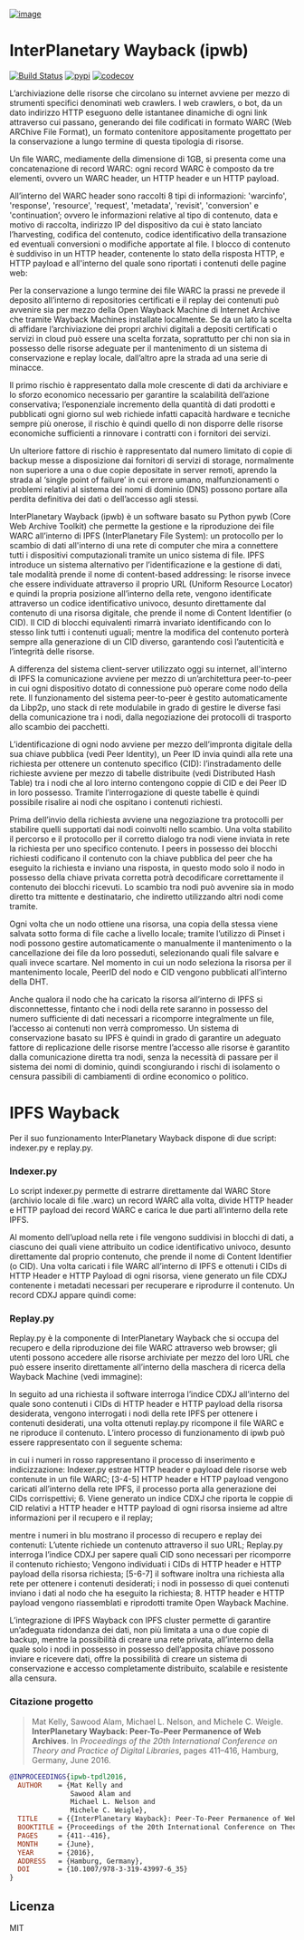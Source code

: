 [![image](https://github.com/oduwsdl/ipwb/raw/master/docs/logo_stroked_400px.png)](https://pypi.python.org/pypi/ipwb)

# InterPlanetary Wayback (ipwb)

[![Build Status](https://travis-ci.org/oduwsdl/ipwb.svg?branch=master)](https://travis-ci.org/oduwsdl/ipwb) [![pypi](https://img.shields.io/pypi/v/ipwb.svg)](https://pypi.org/project/ipwb) [![codecov](https://codecov.io/gh/oduwsdl/ipwb/branch/master/graph/badge.svg)](https://codecov.io/gh/oduwsdl/ipwb)

L’archiviazione delle risorse che circolano su internet avviene per mezzo di strumenti specifici denominati web crawlers. 
I web crawlers, o bot, da un dato indirizzo HTTP eseguono delle istantanee dinamiche di ogni link attraverso cui passano, generando dei file codificati in formato WARC (Web ARChive File Format), un formato contenitore appositamente progettato per la conservazione a lungo termine di questa tipologia di risorse.

Un file WARC, mediamente della dimensione di 1GB, si presenta come una concatenazione di record WARC: ogni record WARC è composto da tre elementi, ovvero un WARC header, un HTTP header e un HTTP payload.

All’interno del WARC header sono raccolti 8 tipi di informazioni:  'warcinfo', 'response', 'resource', 'request', 'metadata', 'revisit', 'conversion' e 'continuation’; ovvero le informazioni relative al tipo di contenuto, data e motivo di raccolta, indirizzo IP del dispositivo da cui è stato lanciato l’harvesting, codifica del contenuto, codice identificativo della transazione ed eventuali conversioni o modifiche apportate al file. 
I blocco di contenuto è suddiviso in un HTTP header, contenente lo stato della risposta HTTP, e HTTP payload  e all'interno del quale sono riportati i contenuti delle pagine web:
 
Per la conservazione a lungo termine dei file WARC la prassi ne prevede il deposito all’interno di repositories certificati e il replay dei contenuti può avvenire sia per mezzo della Open Wayback Machine di Internet Archive che tramite Wayback Machines installate localmente. 
Se da un lato la scelta di affidare l’archiviazione dei propri archivi digitali a depositi certificati o servizi in cloud può essere una scelta forzata, soprattutto per chi non sia in possesso delle risorse adeguate per il mantenimento di un sistema di conservazione e replay locale, dall’altro apre la strada ad una serie di minacce. 

Il primo rischio è rappresentato dalla mole crescente di dati da archiviare e lo sforzo economico necessario per garantire la scalabilità dell’azione conservativa; l’esponenziale incremento della quantità di dati prodotti e pubblicati ogni giorno sul web richiede infatti capacità hardware e tecniche sempre più onerose, il rischio è quindi quello di non disporre delle risorse economiche sufficienti a rinnovare i contratti con i fornitori dei servizi. 

Un ulteriore fattore di rischio è rappresentato dal numero limitato di copie di backup messe a disposizione dai fornitori di servizi di storage, normalmente non superiore a una o due copie depositate in server remoti, aprendo la strada al ‘single point of failure’ in cui errore umano, malfunzionamenti o problemi relativi al sistema dei nomi di dominio (DNS) possono portare alla perdita definitiva dei dati o dell’accesso agli stessi.

InterPlanetary Wayback (ipwb) è un software basato su Python pywb (Core Web Archive Toolkit) che permette la gestione e la riproduzione dei file WARC all’interno di IPFS (InterPlanetary File System): un protocollo per lo scambio di dati all'interno di una rete di computer che mira a connettere tutti i dispositivi computazionali tramite un unico sistema di file. IPFS introduce un sistema alternativo per l’identificazione e la gestione di dati, tale modalità prende il nome di content-based addressing: le risorse invece che essere individuate attraverso il proprio URL (Uniform Resource Locator) e quindi la propria posizione all’interno della rete, vengono identificate attraverso un codice identificativo univoco, desunto direttamente dal contenuto di una risorsa digitale, che prende il nome di Content Identifier (o CID). Il CID di blocchi equivalenti rimarrà invariato identificando con lo stesso link tutti i contenuti uguali; mentre la modifica del contenuto porterà sempre alla generazione di un CID diverso, garantendo così l’autenticità e l’integrità delle risorse.

A differenza del sistema client-server utilizzato oggi su internet, all'interno di IPFS la comunicazione avviene per mezzo di un’architettura peer-to-peer in cui ogni dispositivo dotato di connessione può operare come nodo della rete. ll funzionamento del sistema peer-to-peer è gestito automaticamente da Libp2p, uno stack di rete modulabile in grado di gestire le diverse fasi della comunicazione tra i nodi, dalla negoziazione dei protocolli di trasporto allo scambio dei pacchetti.

L’identificazione di ogni nodo avviene per mezzo dell’impronta digitale della sua chiave pubblica (vedi Peer Identity), un Peer ID invia quindi alla rete una richiesta per ottenere un contenuto specifico (CID): l’instradamento delle richieste avviene per mezzo di tabelle distribuite (vedi Distributed Hash Table) tra i nodi che al loro interno contengono coppie di CID e dei Peer ID in loro possesso. Tramite l’interrogazione di queste tabelle è quindi possibile risalire ai nodi che ospitano i contenuti richiesti. 

Prima dell’invio della richiesta avviene una negoziazione tra protocolli per stabilire quelli supportati dai nodi coinvolti nello scambio. Una volta stabilito il percorso e il protocollo per il corretto dialogo tra nodi viene inviata in rete la richiesta per uno specifico contenuto. I peers in possesso dei blocchi richiesti codificano il contenuto con la chiave pubblica del peer che ha eseguito la richiesta e inviano una risposta, in questo modo solo il nodo in possesso della chiave privata corretta potrà decodificare correttamente il contenuto dei blocchi ricevuti. Lo scambio tra nodi può avvenire sia in modo diretto tra mittente e destinatario, che indiretto utilizzando altri nodi come tramite. 

Ogni volta che un nodo ottiene una risorsa, una copia della stessa viene salvata sotto forma di file cache a livello locale; tramite l’utilizzo di Pinset i nodi possono gestire automaticamente o manualmente il mantenimento o la cancellazione dei file da loro posseduti, selezionando quali file salvare e quali invece scartare. Nel momento in cui un nodo seleziona la risorsa per il mantenimento locale, PeerID del nodo e CID vengono pubblicati all’interno della DHT.

Anche qualora il nodo che ha caricato la risorsa all’interno di IPFS si disconnettesse, fintanto che i nodi della rete saranno in possesso del numero sufficiente di dati necessari a ricomporre integralmente un file, l’accesso ai contenuti non verrà compromesso.
Un sistema di conservazione basato su IPFS è quindi in grado di garantire un adeguato fattore di replicazione delle risorse mentre l’accesso alle risorse è garantito dalla comunicazione diretta tra nodi, senza la necessità di passare per il sistema dei nomi di dominio, quindi scongiurando i rischi di isolamento o censura passibili di cambiamenti di ordine economico o politico.

# IPFS Wayback
Per il suo funzionamento InterPlanetary Wayback dispone di due script: indexer.py e replay.py.

### Indexer.py

Lo script indexer.py permette di estrarre direttamente dal WARC Store (archivio locale di file .warc) un record WARC alla volta, divide HTTP header e HTTP payload dei record WARC e carica le due parti all’interno della rete IPFS.
 
Al momento dell’upload nella rete i file vengono suddivisi in blocchi di dati, a ciascuno dei quali viene attribuito un codice identificativo univoco, desunto direttamente dal proprio contenuto, che prende il nome di Content Identifier (o CID).
Una volta caricati i file WARC all’interno di IPFS e ottenuti i CIDs di HTTP Header e HTTP Payload di ogni risorsa, viene generato un file CDXJ contenente i metadati necessari per recuperare e riprodurre il contenuto. 
Un record CDXJ appare quindi come:

### Replay.py

Replay.py è la componente di InterPlanetary Wayback che si occupa del recupero e della riproduzione dei file WARC attraverso web browser; gli utenti possono accedere alle risorse archiviate per mezzo del loro URL che può essere inserito direttamente all’interno della maschera di ricerca della Wayback Machine (vedi immagine): 
 
 
 
In seguito ad una richiesta il software interroga l’indice CDXJ all’interno del quale sono contenuti i CIDs di HTTP header e HTTP payload della risorsa desiderata, vengono interrogati i nodi della rete IPFS per ottenere i contenuti desiderati, una volta ottenuti  replay.py ricompone il file WARC e ne riproduce il contenuto.
L’intero processo di funzionamento di ipwb può essere rappresentato con il seguente schema:

in cui i numeri in rosso rappresentano il processo di inserimento e indicizzazione:
Indexer.py estrae HTTP header e payload dele risorse web contenute in un file WARC;
[3-4-5] HTTP header e HTTP payload vengono caricati all’interno della rete IPFS, il processo porta alla generazione dei CIDs corrispettivi;
      6.   Viene generato un indice CDXJ che riporta le coppie di CID relativi a HTTP header e 
            HTTP payload di ogni risorsa insieme ad altre informazioni per il recupero e il replay; 

mentre i numeri in blu mostrano il processo di recupero e replay dei contenuti:
L’utente richiede un contenuto attraverso il suo URL;
Replay.py interroga l’indice CDXJ per sapere quali CID sono necessari per ricomporre il contenuto richiesto;
Vengono individuati i CIDs di HTTP header e HTTP payload della risorsa richiesta;
[5-6-7] il software inoltra una richiesta alla rete per ottenere i contenuti desiderati; i nodi in possesso di quei contenuti inviano i dati al nodo che ha eseguito la richiesta;
      8.  HTTP header e HTTP payload vengono riassemblati e riprodotti tramite Open 
           Wayback Machine.

L’integrazione di IPFS Wayback con IPFS cluster permette di garantire un’adeguata ridondanza dei dati, non più limitata a una o due copie di backup, mentre la possibilità di creare una rete privata, all’interno della quale solo i nodi in possesso in possesso dell’apposita chiave possono inviare e ricevere dati, offre la possibilità di creare un sistema di conservazione e accesso completamente distribuito, scalabile e resistente alla censura.


### Citazione progetto

> Mat Kelly, Sawood Alam, Michael L. Nelson, and Michele C. Weigle. __InterPlanetary Wayback: Peer-To-Peer Permanence of Web Archives__. In _Proceedings of the 20th International Conference on Theory and Practice of Digital Libraries_, pages 411–416, Hamburg, Germany, June 2016.

```bib
@INPROCEEDINGS{ipwb-tpdl2016,
  AUTHOR    = {Mat Kelly and
               Sawood Alam and
               Michael L. Nelson and
               Michele C. Weigle},
  TITLE     = {{InterPlanetary Wayback}: Peer-To-Peer Permanence of Web Archives},
  BOOKTITLE = {Proceedings of the 20th International Conference on Theory and Practice of Digital Libraries},
  PAGES     = {411--416},
  MONTH     = {June},
  YEAR      = {2016},
  ADDRESS   = {Hamburg, Germany},
  DOI       = {10.1007/978-3-319-43997-6_35}
}
```

## Licenza

MIT
